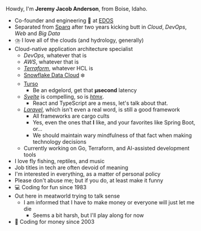 Howdy, I'm **Jeremy Jacob Anderson**, from Boise, Idaho.

- Co-founder and engineering 👑 at [EDOS](https://edos.io)
- Separated from [Sparq](https://teamsparq.com) after two years kicking butt in _Cloud_, _DevOps_, _Web_ and _Big Data_
- ⛈️ I love all of the clouds (and hydrology, generally)
- Cloud-native application architecture specialist
  - _DevOps_, whatever that is
  - _AWS_, whatever that is
  - _[Terraform](https://www.terraform.io/)_, whatever HCL is
  - [Snowflake Data Cloud](https://www.snowflake.com/en/) ❄️
  - [Turso](https://turso.tech/)
    -   Be an edgelord, get that **µsecond** latency
  - _[Svelte](https://svelte.dev/)_ is compelling, so is _[htmx](https://htmx.org/)_.
    - React and TypeScript are a mess, let's talk about that.
  - _[Laravel](https://laravel.com/)_, which isn't even a real word, is still a good framework
    - All frameworks are cargo cults
    -   Yes, even the ones that **I** like, and your favorites like Spring Boot, or...
      - We should maintain wary mindfulness of that fact when making technology decisions
  - Currently working on Go, Terraform, and AI-assisted development tools
- I love fly fishing, reptiles, and music
- Job titles in tech are often devoid of meaning
- I'm interested in everything, as a matter of personal policy
-   Please don't abuse me; but if you do, at least make it funny
- 💻 Coding for fun since 1983
- Out here in meatworld trying to talk sense
  - I am informed that I have to make money or everyone will just let me die
    - Seems a bit harsh, but I'll play along for now
- 💸 Coding for money since 2003
